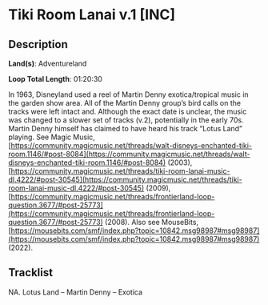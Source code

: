 # Tiki Room Lanai v.1 [INC]

## Description

**Land(s)**: Adventureland

**Loop Total Length**: 01:20:30

In 1963, Disneyland used a reel of Martin Denny exotica/tropical music in the garden show area. All of the Martin Denny group’s bird calls on the tracks were left intact and. Although the exact date is unclear, the music was changed to a slower set of tracks (v.2), potentially in the early 70s. Martin Denny himself has claimed to have heard his track “Lotus Land” playing. See Magic Music, [https://community.magicmusic.net/threads/walt-disneys-enchanted-tiki-room.1146/#post-8084](https://community.magicmusic.net/threads/walt-disneys-enchanted-tiki-room.1146/#post-8084) (2003), [https://community.magicmusic.net/threads/tiki-room-lanai-music-dl.4222/#post-30545](https://community.magicmusic.net/threads/tiki-room-lanai-music-dl.4222/#post-30545) (2009), [https://community.magicmusic.net/threads/frontierland-loop-question.3677/#post-25773](https://community.magicmusic.net/threads/frontierland-loop-question.3677/#post-25773) (2008). Also see MouseBits, [https://mousebits.com/smf/index.php?topic=10842.msg98987#msg98987](https://mousebits.com/smf/index.php?topic=10842.msg98987#msg98987) (2022).

## Tracklist

NA. Lotus Land – Martin Denny – Exotica

